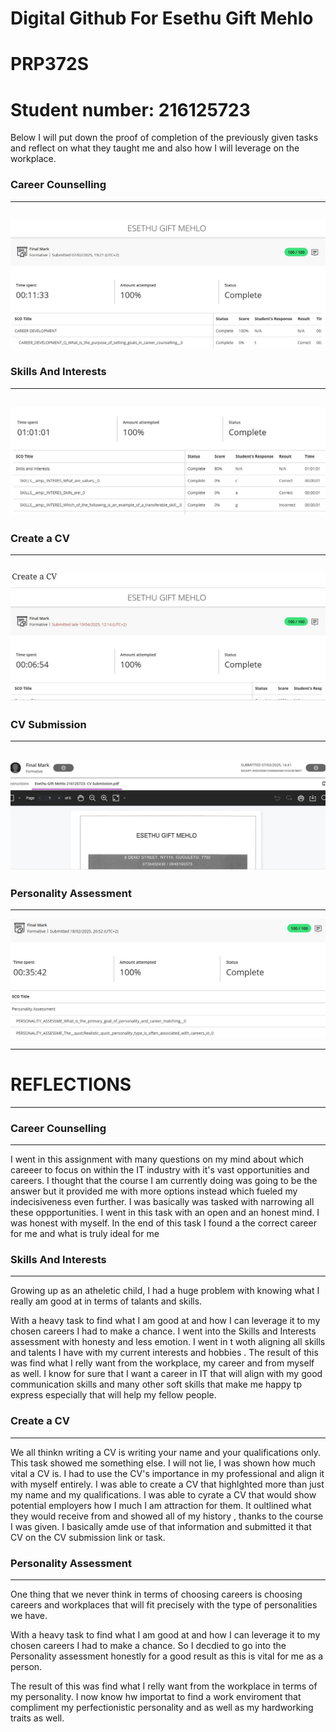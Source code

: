 # Digital Github For Esethu Gift Mehlo      
# PRP372S
# Student number: 216125723



Below I will put down the proof of completion of the previously given tasks and reflect on what they taught me and 
also how I will leverage on the workplace.

### Career Counselling
---

![Career Counselling](https://github.com/EsethuMehlo/DigitalProfile/blob/main/CareerCounselling.jpg)
---

### Skills And Interests
---

![Skills And Interests](https://github.com/EsethuMehlo/DigitalProfile/blob/main/SkillsAndInterests.jpg)
---

### Create a CV
---

![Create a CV](https://github.com/EsethuMehlo/DigitalProfile/blob/main/CreateACV.jpg)
---


### CV Submission
---

![CV Submission](https://github.com/EsethuMehlo/DigitalProfile/blob/main/CVSubmission.jpg)
---

### Personality Assessment
---

![Personality Assessment](https://github.com/EsethuMehlo/DigitalProfile/blob/main/PersonalityAssessment.jpg)

---




# REFLECTIONS
---


### Career Counselling
---

I went in this assignment with many questions on my mind about which careeer to focus on within the IT industry with it's vast opportunities and careers. I thought that the course I am currently doing was going to be the answer but it provided me with more options instead which fueled my indecisiveness even further.
I was basically was tasked with narrowing all these oppportunities.
I went in this task with an open and an honest mind. I was honest with myself. 
In the end of this task I found a the correct career for me and what is truly ideal for me

### Skills And Interests
---
Growing up as an atheletic child, I had a huge problem with knowing what I really am good at in terms of talants and skills.

With a heavy task to find what I am good at and how I can leverage it to my chosen careers I had to make a chance.
I went into the Skills and Interests assessment with honesty and less emotion. I went in t woth  aligning all skills and talents I have with my current interests and hobbies
.
The result of this was find what I relly want from the workplace, my career and from myself as well. I know for sure that I want a career in IT that will align with my good communication skills and many other soft skills that make me happy tp express especially that will help my fellow people.

### Create a CV
---
We all thinkn writing a CV is writing your name and your qualifications only. 
This task showed me something else. I will not lie, I was shown how much vital a CV is.
I had to use the CV's importance in my professional and align it with myself entirely. 
I was able to create a CV that highlghted more than just my name and my qualifications. I was able to cyrate a CV that  would show potential employers how I much I am attraction for them. It oultlined what they would receive from and showed all of my history , thanks to the course I was given. I basically amde use of that information and submitted it that CV on the CV submission link or task.


### Personality Assessment
---

One thing that we never think in terms of choosing careers is choosing careers and workplaces that will fit precisely with the type of personalities we have. 

With a heavy task to find what I am good at and how I can leverage it to my chosen careers I had to make a chance.
So I decdied to go into the Personality assessment honestly for a good result as this is vital for me as a person.

The result of this was find what I relly want from the workplace in terms of my personality. I now know hw importat to find a work enviroment that compliment my perfectionistic personality and as well as my hardworking traits as well.
